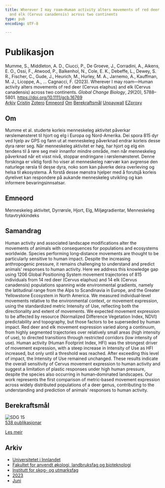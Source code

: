 ```yaml
---
title: Wherever I may roam—Human activity alters movements of red deer (Cervus elaphus)
  and elk (Cervus canadensis) across two continents
type: pub
encoding: UTF-8

---
```

<h1>Publikasjon</h1>
<article id="csl-bib-container-5DCASJRT" class="csl-bib-container">
  <div class="csl-bib-body"> <div class="csl-entry">Mumme, S., Middleton, A. D., Ciucci, P., De Groeve, J., Corradini, A., Aikens, E. O., Ossi, F., Atwood, P., Balkenhol, N., Cole, E. K., Debeffe, L., Dewey, S. R., Fischer, C., Gude, J., Heurich, M., Hurley, M. A., Jarnemo, A., Kauffman, M. J., Licoppe, A., … Cagnacci, F. (2023). Wherever I may roam—Human activity alters movements of red deer (Cervus elaphus) and elk (Cervus canadensis) across two continents. <i>Global Change Biology</i>, <i>29</i>(20), 5788–5801. <a href="https://doi.org/10.1111/gcb.16769">https://doi.org/10.1111/gcb.16769</a></div> </div>
  <div class="csl-bib-buttons">
    <a href="#taxonomy-article-5DCASJRT" alt="archive" class="csl-bib-button">Arkiv</a>
    <a href="https://app.cristin.no/results/show.jsf?id=2157917" alt="Cristin" class="csl-bib-button">Cristin</a>
    <a href="http://zotero.org/groups/5881554/items/5DCASJRT" alt="Zotero" class="csl-bib-button">Zotero</a>
    <a href="#keywords-article-5DCASJRT" alt="keywords" class="csl-bib-button">Emneord</a>
    <a href="#about-article-5DCASJRT" alt="about_pub" class="csl-bib-button">Om</a>
    <a href="#sdg-article-5DCASJRT" alt="sdg" class="csl-bib-button">Berekraftsmål</a>
    <a href="https://onlinelibrary.wiley.com/doi/pdfdirect/10.1111/gcb.16769" alt="Unpaywall" class="csl-bib-button">Unpaywall</a>
    <a href="https://onlinelibrary.wiley.com/doi/pdfdirect/10.1111/gcb.16769" alt="EZproxy" class="csl-bib-button">EZproxy</a>
  </div>
  <div id="csl-bib-meta-container-5DCASJRT"></div>
</article>
<div id="csl-bib-meta-5DCASJRT" class="csl-bib-meta">
  <article id="about-article-5DCASJRT" class="about_pub-article">
    <h1>Om</h1>
    Mumme et al. studerte korleis menneskeleg aktivitet påverkar rørslemønsteret til hjort og elg i Europa og Nord-Amerika. Dei spora 815 dyr ved hjelp av GPS og fann ut at menneskeleg påverknad endrar korleis desse dyra rører seg. Når menneskeleg aktivitet er høg, har hjort og elg ein tendens til å røre seg meir innanfor mindre område, men når menneskeleg påverknad når eit visst nivå, stoppar endringane i rørslemønsteret. Denne forskinga er viktig fordi ho viser at menneskeleg nærvær kan avgrense den naturlege rørsla til desse dyra, noko som kan påverke deira overleving og helsa til økosystema. Å forstå desse mønstra hjelper med å forutsjå korleis dyrelivet kan respondere på aukande menneskeleg utvikling og kan informere bevaringsinnsatsar.
  </article>
  <article id="keywords-article-5DCASJRT" class="keywords-article">
    <h1>Emneord</h1>
    Menneskeleg aktivitet, Dyrrørsle, Hjort, Elg, Miljøgradientar, Menneskeleg fotavtrykkindeks
  </article>
  <article id="abstract-article-5DCASJRT" class="abstract-article">
    <h1>Samandrag</h1>
    Human activity and associated landscape modifications alter the movements of animals with consequences for populations and ecosystems worldwide. Species performing long‐distance movements are thought to be particularly sensitive to human impact. Despite the increasing anthropogenic pressure, it remains challenging to understand and predict animals' responses to human activity. Here we address this knowledge gap using 1206 Global Positioning System movement trajectories of 815 individuals from 14 red deer (Cervus elaphus) and 14 elk (Cervus canadensis) populations spanning wide environmental gradients, namely the latitudinal range from the Alps to Scandinavia in Europe, and the Greater Yellowstone Ecosystem in North America. We measured individual‐level movements relative to the environmental context, or movement expression, using the standardized metric Intensity of Use, reflecting both the directionality and extent of movements. We expected movement expression to be affected by resource (Normalized Difference Vegetation Index, NDVI) predictability and topography, but those factors to be superseded by human impact. Red deer and elk movement expression varied along a continuum, from highly segmented trajectories over relatively small areas (high intensity of use), to directed transitions through restricted corridors (low intensity of use). Human activity (Human Footprint Index, HFI) was the strongest driver of movement expression, with a steep increase in Intensity of Use as HFI increased, but only until a threshold was reached. After exceeding this level of impact, the Intensity of Use remained unchanged. These results indicate the overall sensitivity of Cervus movement expression to human activity and suggest a limitation of plastic responses under high human pressure, despite the species also occurring in human‐dominated landscapes. Our work represents the first comparison of metric‐based movement expression across widely distributed populations of a deer genus, contributing to the understanding and prediction of animals' responses to human activity.
  </article>
  <article id="sdg-article-5DCASJRT" class="sdg-article">
    <h1>Berekraftsmål</h1>
    <div class="sdg-container"><div id="sdg15" class="sdg">
        <img src="{{< params subfolder >}}images/sdg/sdg15_nn.png" class="image" alt="SDG 15">
        <div class="sdg-overlay">
          <a href="/nn/archive/?key=?sdg=15#archive" class="sdg-publication-count"><span>538</span> publikasjonar</a>
          <p><a href="https://fn.no/om-fn/fns-baerekraftsmaal/livet-paa-land?lang=nno-NO" class="sdg-read-more">Les meir</a></p>
        </div>
      </div></div>
  </article>
  <article id="taxonomy-article-5DCASJRT" class="taxonomy-article">
    <h1>Arkiv</h1>
    <ul>
      <li>
        <a href="/nn/archive/?key=3DCRN523">Universitetet i Innlandet</a>
      </li>
      <li>
        <a href="/nn/archive/?key=T77LXH6D">Fakultet for anvendt økologi, landbruksfag og bioteknologi</a>
      </li>
      <li>
        <a href="/nn/archive/?key=7TRARPE3">Institutt for skog- og utmarksfag</a>
      </li>
      <li>
        <a href="/nn/archive/?key=WXLLSUEU">2023</a>
      </li>
      <li>
        <a href="/nn/archive/?key=ZJXQQM9B">Juni</a>
      </li>
    </ul>
  </article>
</div>
